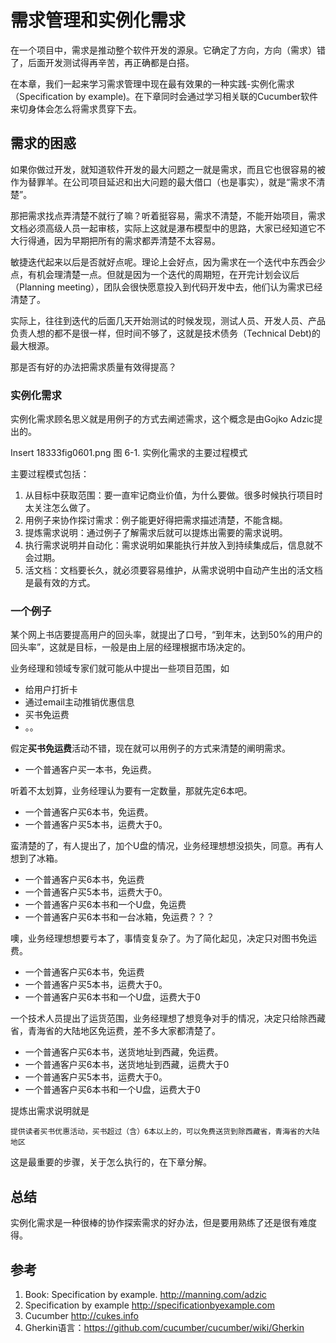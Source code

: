 # 需求管理和实例化需求 #

在一个项目中，需求是推动整个软件开发的源泉。它确定了方向，方向（需求）错了，后面开发测试得再辛苦，再正确都是白搭。

在本章，我们一起来学习需求管理中现在最有效果的一种实践-实例化需求（Specification by example)。在下章同时会通过学习相关联的Cucumber软件来切身体会怎么将需求贯穿下去。

## 需求的困惑 ##

如果你做过开发，就知道软件开发的最大问题之一就是需求，而且它也很容易的被作为替罪羊。在公司项目延迟和出大问题的最大借口（也是事实），就是“需求不清楚”。

那把需求找点弄清楚不就行了嘛？听着挺容易，需求不清楚，不能开始项目，需求文档必须高级人员一起审核，实际上这就是瀑布模型中的思路，大家已经知道它不大行得通，因为早期把所有的需求都弄清楚不太容易。

敏捷迭代起来以后是否就好点呢。理论上会好点，因为需求在一个迭代中东西会少点，有机会理清楚一点。但就是因为一个迭代的周期短，在开完计划会议后（Planning meeting），团队会很快愿意投入到代码开发中去，他们认为需求已经清楚了。

实际上，往往到迭代的后面几天开始测试的时候发现，测试人员、开发人员、产品负责人想的都不是很一样，但时间不够了，这就是技术债务（Technical Debt)的最大根源。

那是否有好的办法把需求质量有效得提高？

### 实例化需求 ###
实例化需求顾名思义就是用例子的方式去阐述需求，这个概念是由Gojko Adzic提出的。

Insert 18333fig0601.png 
图 6-1. 实例化需求的主要过程模式

主要过程模式包括：

  1. 从目标中获取范围：要一直牢记商业价值，为什么要做。很多时候执行项目时太关注怎么做了。
  2. 用例子来协作探讨需求：例子能更好得把需求描述清楚，不能含糊。
  3. 提炼需求说明：通过例子了解需求后就可以提炼出需要的需求说明。
  4. 执行需求说明并自动化：需求说明如果能执行并放入到持续集成后，信息就不会过期。
  5. 活文档：文档要长久，就必须要容易维护，从需求说明中自动产生出的活文档是最有效的方式。

### 一个例子 ###
某个网上书店要提高用户的回头率，就提出了口号，“到年末，达到50%的用户的回头率”，这就是目标，一般是由上层的经理根据市场决定的。

业务经理和领域专家们就可能从中提出一些项目范围，如

  * 给用户打折卡
  * 通过email主动推销优惠信息
  * 买书免运费
  * 。。
  
假定**买书免运费**活动不错，现在就可以用例子的方式来清楚的阐明需求。

  * 一个普通客户买一本书，免运费。
  
听着不太划算，业务经理认为要有一定数量，那就先定6本吧。

  * 一个普通客户买6本书，免运费。
  * 一个普通客户买5本书，运费大于0。
  
蛮清楚的了，有人提出了，加个U盘的情况，业务经理想想没损失，同意。再有人想到了冰箱。

  * 一个普通客户买6本书，免运费
  * 一个普通客户买5本书，运费大于0。
  * 一个普通客户买6本书和一个U盘，免运费
  * 一个普通客户买6本书和一台冰箱，免运费？？？
  
噢，业务经理想想要亏本了，事情变复杂了。为了简化起见，决定只对图书免运费。

  * 一个普通客户买6本书，免运费
  * 一个普通客户买5本书，运费大于0。
  * 一个普通客户买6本书和一个U盘，运费大于0

一个技术人员提出了运货范围，业务经理想了想竞争对手的情况，决定只给除西藏省，青海省的大陆地区免运费，差不多大家都清楚了。

  * 一个普通客户买6本书，送货地址到西藏，免运费。
  * 一个普通客户买6本书，送货地址到西藏，运费大于0
  * 一个普通客户买5本书，运费大于0。
  * 一个普通客户买6本书和一个U盘，运费大于0
  
提炼出需求说明就是

	提供读者买书优惠活动，买书超过（含）6本以上的，可以免费送货到除西藏省，青海省的大陆地区
	
这是最重要的步骤，关于怎么执行的，在下章分解。	

## 总结 ##

实例化需求是一种很棒的协作探索需求的好办法，但是要用熟练了还是很有难度得。

## 参考 ##
 1. Book: Specification by example. <http://manning.com/adzic>
 2. Specification by example <http://specificationbyexample.com>
 3. Cucumber <http://cukes.info>
 4. Gherkin语言：<https://github.com/cucumber/cucumber/wiki/Gherkin>

